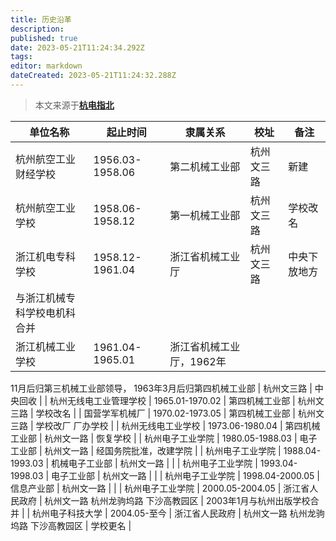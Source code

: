 ```yaml
---
title: 历史沿革
description: 
published: true
date: 2023-05-21T11:24:34.292Z
tags: 
editor: markdown
dateCreated: 2023-05-21T11:24:32.288Z
---
```


> 本文来源于[**杭电指北**](https://www.yuque.com/hduer/guide)

| 单位名称            | 起止时间            | 隶属关系           | 校址    | 备注     |
|-----------------|-----------------|----------------|-------|--------|
| 杭州航空工业财经学校      | 1956.03-1958.06 | 第二机械工业部        | 杭州文三路 | 新建     |
| 杭州航空工业学校        | 1958.06-1958.12 | 第一机械工业部        | 杭州文三路 | 学校改名   |
| 浙江机电专科学校        | 1958.12-1961.04 | 浙江省机械工业厅       | 杭州文三路 | 中央下放地方 |
|  与浙江机械专科学校电机科合并 |
| 浙江机械工业学校        | 1961.04-1965.01 | 浙江省机械工业厅，1962年 |

11月后归第三机械工业部领导，
1963年3月后归第四机械工业部 | 杭州文三路 | 中央回收 |
| 杭州无线电工业管理学校 | 1965.01-1970.02 | 第四机械工业部 | 杭州文三路 | 学校改名 |
| 国营学军机械厂 | 1970.02-1973.05 | 第四机械工业部 | 杭州文三路 | 学校改厂
厂办学校 |
| 杭州无线电工业学校 | 1973.06-1980.04 | 第四机械工业部 | 杭州文一路 | 恢复学校 |
| 杭州电子工业学院 | 1980.05-1988.03 | 电子工业部 | 杭州文一路 | 经国务院批准，改建学院 |
| 杭州电子工业学院 | 1988.04-1993.03 | 机械电子工业部 | 杭州文一路 | |
| 杭州电子工业学院 | 1993.04-1998.03 | 电子工业部 | 杭州文一路 | |
| 杭州电子工业学院 | 1998.04-2000.05 | 信息产业部 | 杭州文一路 | |
| 杭州电子工业学院 | 2000.05-2004.05 | 浙江省人民政府 | 杭州文一路
杭州龙驹坞路
下沙高教园区 | 2003年1月与杭州出版学校合并 |
| 杭州电子科技大学 | 2004.05-至今 | 浙江省人民政府 | 杭州文一路
杭州龙驹坞路
下沙高教园区 | 学校更名 |

